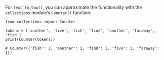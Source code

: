 
For `text_to_bow()`, you can approximate the functionality with the `collections` module’s `Counter()` function:
```
from collections import Counter

tokens = ['another', 'five', 'fish', 'find', 'another', 'faraway', 'fish']
print(Counter(tokens))

# Counter({'fish': 2, 'another': 2, 'find': 1, 'five': 1, 'faraway': 1})
```
